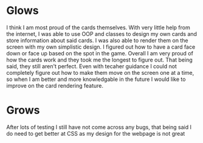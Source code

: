 # Glows
I think I am most proud of the cards themselves. With very little help from the internet, I was able to use OOP and classes to design my own cards and store information about said cards. I was also able to render them on the screen with my own simplistic design. I figured out how to have a card face down or face up based on the spot in the game. Overall I am very proud of how the cards work and they took me the longest to figure out. That being said, they still aren't perfect. Even with tecaher guidance I could not completely figure out how to make them move on the screen one at a time, so when I am better and more knowledgable in the future I would like to improve on the card rendering feature.

# Grows
After lots of testing I still have not come across any bugs, that being said I do need to get better at CSS as my design for the webpage is not great